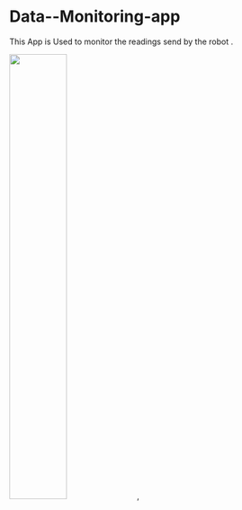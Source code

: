 # Data--Monitoring-app
This App is Used to monitor the readings send by the robot .
<p float="left">
<img width="45%" src="https://github.com/tom635/Data--Monitoring-app/blob/main/WhatsApp%20Image%202022-07-24%20at%207.49.56%20PM.jpeg">,
</p>
